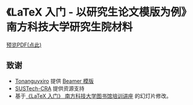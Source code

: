 # 《LaTeX 入门 - 以研究生论文模版为例》 南方科技大学研究生院材料

[预览PDF(点此)](https://github.com/SUSTech-CRA/latex-talk-master/releases/download/dev-latest/main.pdf)

## 致谢

* [Tonanguyxiro](https://github.com/Tonanguyxiro) 提供 [Beamer 模版](https://github.com/Tonanguyxiro/SUSTech-Slide-Template)
* [SUSTech-CRA](https://github.com/SUSTech-CRA) 提供资源支持
* 基于[《LaTeX 入门》 南方科技大学图书馆培训讲座](https://github.com/SUSTech-CRA/latex-talk) 的幻灯片修改。

